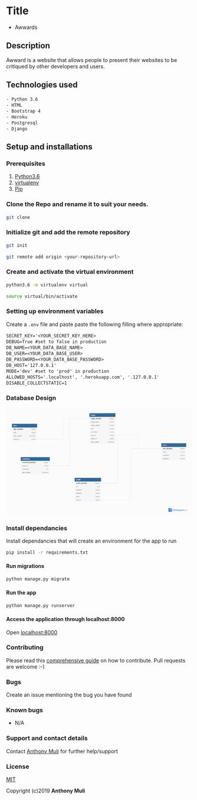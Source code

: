 # Title

* Awwards


## Description
Awward is a website that allows people to present their websites to be critiqued by other developers and users.


## Technologies used
    - Python 3.6
    - HTML
    - Bootstrap 4
    - Heroku
    - Postgresql
    - Django


## Setup and installations
### Prerequisites
1. [Python3.6](https://www.python.org/downloads/)
2. [virtualenv](https://virtualenv.pypa.io/en/stable/installation/)
3. [Pip](https://pip.pypa.io/en/stable/installing/)

### Clone the Repo and rename it to suit your needs.
```bash
git clone 
```
### Initialize git and add the remote repository
```bash
git init
```
```bash
git remote add origin <your-repository-url>
```
### Create and activate the virtual environment
```bash
python3.6 -m virtualenv virtual
```
```bash
source virtual/bin/activate
```
### Setting up environment variables
Create a `.env` file and paste paste the following filling where appropriate:
```
SECRET_KEY='<YOUR_SECRET_KEY_HERE>
DEBUG=True #set to false in production
DB_NAME=<YOUR_DATA_BASE_NAME>
DB_USER=<YOUR_DATA_BASE_USER>
DB_PASSWORD=<YOUR_DATA_BASE_PASSWORD>
DB_HOST='127.0.0.1'
MODE='dev' #set to 'prod' in production
ALLOWED_HOSTS='.localhost', '.herokuapp.com', '.127.0.0.1'
DISABLE_COLLECTSTATIC=1
```


### Database Design

![db_design](database_design.png)


### Install dependancies
Install dependancies that will create an environment for the app to run

```bash
pip install -r requirements.txt
```
#### Run migrations
```bash
python manage.py migrate
```
#### Run the app
```bash
python manage.py runserver
```
#### Access the application through localhost:8000
Open [localhost:8000](http://127.0.0.1:8000/)

### Contributing

Please read this [comprehensive guide](https://opensource.guide/how-to-contribute/) on how to contribute. Pull requests are welcome :-)

### Bugs
Create an issue mentioning the bug you have found

### Known bugs

- N/A

### Support and contact details

Contact [Anthony Muli](mulianthony561@gmail.com) for further help/support

### License

[MIT](/License)

Copyright (c)2019 **Anthony Muli**